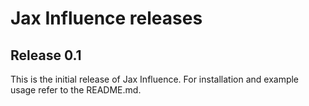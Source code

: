 # Jax Influence releases

## Release 0.1

This is the initial release of Jax Influence. For installation and example
usage refer to the README.md.

